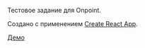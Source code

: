 Тестовое задание для Onpoint.

Создано с применением [Create React App](https://github.com/facebook/create-react-app).

[Демо](https://smyk-o.github.io/level_2_prototype/)